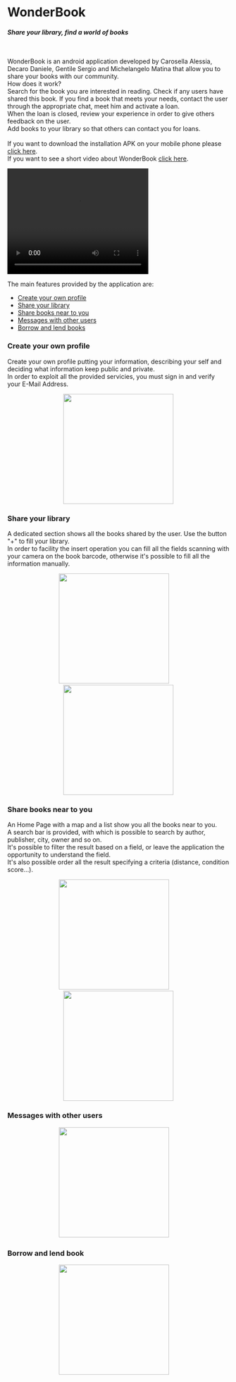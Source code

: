 <h1>WonderBook</h1>
<i><h4>Share your library, find a world of books</h4></i><br>

<p>WonderBook is an android application developed by Carosella Alessia, Decaro Daniele, Gentile Sergio and Michelangelo Matina that allow you to share your books with our community.<br>How does it work?<br>Search for the book you are interested in reading. Check if any users have shared this book. If you find a book that meets your needs, contact the user through the appropriate chat, meet him and activate a loan.<br>When the loan is closed, review your experience in order to give others feedback on the user.<br>Add books to your library so that others can contact you for loans.<br><br>If you want to download the installation APK on your mobile phone please <a href="https://firebasestorage.googleapis.com/v0/b/sharingbook-5d02a.appspot.com/o/github%2FWonderBook.apk?alt=media&token=5ebcfa0a-ff39-4bf2-bb6c-86d62988f2df" download>click here</a>.<br>
  If you want to see a short video about WonderBook <a href="https://youtu.be/7pbpI8PZU7c">click here</a>.<br>
</p>

<video width="320" height="240" controls>
  <source src="https://firebasestorage.googleapis.com/v0/b/sharingbook-5d02a.appspot.com/o/github%2FWonderBook.mp4?alt=media&token=9815b4cd-9ff2-47e1-9cb6-9a01d27741c2" type="video/mp4">
</video>

<p>The main features provided by the application are:</p>
<ul>
  <li><a href="#1">Create your own profile</a></li>
  <li><a href="#2">Share your library</a></li>
  <li><a href="#3">Share books near to you</a></li>
  <li><a href="#4"><a href="#3">Messages with other users</a></li>
  <li><a href="#5">Borrow and lend books</a></li>
</ul>


<h3 id="1">Create your own profile</h3>
  
  <div>
  <div>
   <p>Create your own profile putting your information, describing your self and deciding what information keep public and  private.<br>In order to exploit all the provided servicies, you must sign in and verify your E-Mail Address.</p>
    </div>
   
   <div align="center">
   <img src="https://firebasestorage.googleapis.com/v0/b/sharingbook-5d02a.appspot.com/o/github%2FScreenshot_1528366466.png?alt=media&token=bcdc0130-8a55-419a-b8fd-e00abeb3d757" width="250"/>
  </div>
   </div>

 
 <h3 id="2" >Share your library</h3>
  
  <div>
  <div>
    <p>A dedicated section shows all the books shared by the user. Use the button "+" to fill your library.<br>In order to facility the insert operation you can fill all the fields scanning with your camera on the book barcode, otherwise it's possible to fill all the information manually.
  
   
   <div align="center">
   <img src="https://firebasestorage.googleapis.com/v0/b/sharingbook-5d02a.appspot.com/o/github%2FScreenshot_1528366499.png?alt=media&token=ee0d4748-dd6f-4c40-bfa2-42744751b589" width="250"/>
&nbsp;&nbsp;&nbsp;&nbsp;
   <img src="https://firebasestorage.googleapis.com/v0/b/sharingbook-5d02a.appspot.com/o/github%2FScreenshot_1528366536.png?alt=media&token=0a478675-dedd-4675-8c08-8d8d01fa8a2e" width="250"/>
  
  </div>
 </div>
 
 
 <h3 id="3">Share books near to you</h3>
  
  <div>
  <div>
    <p>An Home Page with a map and a list show you all the books near to you.<br>A search bar is provided, with which is possible to search by author, publisher, city, owner and so on.<br>It's possible to filter the result based on a field, or leave the application the opportunity to understand the field.<br>It's also possible order all the result specifying a criteria (distance, condition score...).</p>
   </div>
   
   <div align="center">
   <img src="https://firebasestorage.googleapis.com/v0/b/sharingbook-5d02a.appspot.com/o/github%2FScreenshot_1528366366.png?alt=media&token=6f97e6da-cd2e-4dc5-9f56-b30a76e7070f" width="250"/>
&nbsp;&nbsp;&nbsp;&nbsp;
  <img src="https://firebasestorage.googleapis.com/v0/b/sharingbook-5d02a.appspot.com/o/github%2FScreenshot_1528366383.png?alt=media&token=c41c1199-9924-48ae-a86a-8708029e3b6d" width="250"/>
  </div>
 </div>
 
 
  <h3 id="4">Messages with other users</h3>
  
  <div>
  <div>
    <p></p>
   </div>
   
   <div align="center">
   <img src="" width="250"/>
&nbsp;&nbsp;&nbsp;&nbsp;
  
  </div>
 </div>
 
 <h3 id="5">Borrow and lend book</h3>
  
  <div>
  <div>
    <p></p>
   </div>
   
   <div align="center">
   <img src="" width="250"/>
&nbsp;&nbsp;&nbsp;&nbsp;
  
  </div>
 </div>
   
   
